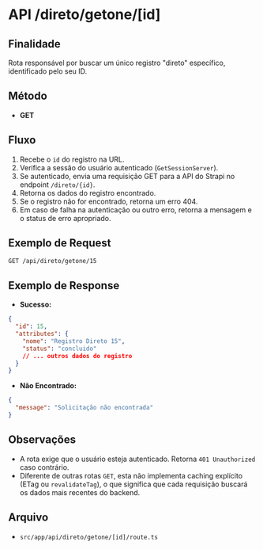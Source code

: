 # API /direto/getone/[id]

## Finalidade
Rota responsável por buscar um único registro "direto" específico, identificado pelo seu ID.

## Método
- **GET**

## Fluxo
1.  Recebe o `id` do registro na URL.
2.  Verifica a sessão do usuário autenticado (`GetSessionServer`).
3.  Se autenticado, envia uma requisição GET para a API do Strapi no endpoint `/direto/{id}`.
4.  Retorna os dados do registro encontrado.
5.  Se o registro não for encontrado, retorna um erro 404.
6.  Em caso de falha na autenticação ou outro erro, retorna a mensagem e o status de erro apropriado.

## Exemplo de Request
```http
GET /api/direto/getone/15
```

## Exemplo de Response
- **Sucesso:**
```json
{
  "id": 15,
  "attributes": {
    "nome": "Registro Direto 15",
    "status": "concluido"
    // ... outros dados do registro
  }
}
```
- **Não Encontrado:**
```json
{
  "message": "Solicitação não encontrada"
}
```

## Observações
- A rota exige que o usuário esteja autenticado. Retorna `401 Unauthorized` caso contrário.
- Diferente de outras rotas `GET`, esta não implementa caching explícito (ETag ou `revalidateTag`), o que significa que cada requisição buscará os dados mais recentes do backend.

## Arquivo
- `src/app/api/direto/getone/[id]/route.ts`
